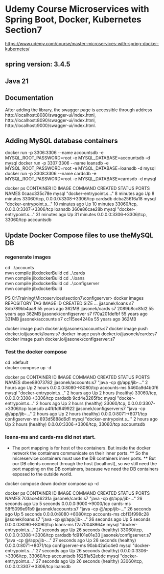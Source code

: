 # Udemy Course Microservices with Spring Boot, Docker, Kubernetes Section7
https://www.udemy.com/course/master-microservices-with-spring-docker-kubernetes/
## spring version: 3.4.5
## Java 21


## Documentation
After adding the library, the swagger page is accessible through address 
http://localhost:8080/swagger-ui/index.html,
http://localhost:8090/swagger-ui/index.html,
http://localhost:9000/swagger-ui/index.html.


## Adding MySQL database containers

docker run -p 3306:3306 --name accountsdb -e MYSQL_ROOT_PASSWORD=root -e MYSQL_DATABASE=accountsdb -d mysql
docker run -p 3307:3306 --name loansdb -e MYSQL_ROOT_PASSWORD=root -e MYSQL_DATABASE=loansdb -d mysql
docker run -p 3308:3306 --name cardsdb -e MYSQL_ROOT_PASSWORD=root -e MYSQL_DATABASE=cardsdb -d mysql

docker ps
CONTAINER ID   IMAGE     COMMAND                  CREATED          STATUS          PORTS                               NAMES
0caac335c78e   mysql     "docker-entrypoint.s…"   8 minutes ago    Up 8 minutes    33060/tcp, 0.0.0.0:3308->3306/tcp   cardsdb
dcba25616a18   mysql     "docker-entrypoint.s…"   10 minutes ago   Up 10 minutes   33060/tcp, 0.0.0.0:3307->3306/tcp   loansdb
360e86cae28b   mysql     "docker-entrypoint.s…"   31 minutes ago   Up 31 minutes   0.0.0.0:3306->3306/tcp, 33060/tcp   accountsdb


## Update Docker Compose files to use theMySQL DB

### regenerate images
cd ..\accounts\
mvn compile jib:dockerBuild
cd ..\cards\
mvn compile jib:dockerBuild
cd ..\loans\
mvn compile jib:dockerBuild
cd ..\configserver\
mvn compile jib:dockerBuild

PS C:\Training\Microservices\section7\configserver> docker images
REPOSITORY                                 TAG               IMAGE ID       CREATED         SIZE
...
jjasonek/loans                             s7                8db789bb4aa8   55 years ago    362MB
jjasonek/cards                             s7                2089b8cc8fd2   55 years ago    362MB
jjasonek/configserver                      s7                f70a201defbf   55 years ago    331MB
jjasonek/accounts                          s7                cc115ee4240a   55 years ago    362MB

docker image push docker.io/jjasonek/accounts:s7
docker image push docker.io/jjasonek/loans:s7
docker image push docker.io/jjasonek/cards:s7
docker image push docker.io/jjasonek/configserver:s7

### Test the docker compose
cd .\default\
docker compose up -d

docker ps
CONTAINER ID   IMAGE                      COMMAND                  CREATED       STATUS                 PORTS                               NAMES
dbee89073782   jjasonek/accounts:s7       "java -cp @/app/jib-…"   2 hours ago   Up 2 hours             0.0.0.0:8080->8080/tcp              accounts-ms
5460a9d4b0f6   mysql                      "docker-entrypoint.s…"   2 hours ago   Up 2 hours (healthy)   33060/tcp, 0.0.0.0:3308->3306/tcp   cardsdb
9cd4e3265fbc   mysql                      "docker-entrypoint.s…"   2 hours ago   Up 2 hours (healthy)   33060/tcp, 0.0.0.0:3307->3306/tcp   loansdb
a4fb1d649922   jjasonek/configserver:s7   "java -cp @/app/jib-…"   2 hours ago   Up 2 hours (healthy)   0.0.0.0:8071->8071/tcp              configserver-ms
893d5888d6d1   mysql                      "docker-entrypoint.s…"   2 hours ago   Up 2 hours (healthy)   0.0.0.0:3306->3306/tcp, 33060/tcp   accountsdb

### loans-ms and cards-ms did not start.

* The port mapping is for host of the containers. But inside the docker network the containers communicate on their inner ports.
    ** So the micreservice containers must use the DB containers inner ports.
    ** But our DB clients connect through the host (localhost), so we still need the port mapping on the DB containers, 
       bacause we need the DB containers exposed to the outside world.

docker compose down
docker compose up -d

docker ps
CONTAINER ID   IMAGE                      COMMAND                  CREATED          STATUS                    PORTS                               NAMES
703ace46231a   jjasonek/cards:s7          "java -cp @/app/jib-…"   26 seconds ago   Up 5 seconds              0.0.0.0:9000->9000/tcp              cards-ms
58f5099e91b9   jjasonek/accounts:s7       "java -cp @/app/jib-…"   26 seconds ago   Up 5 seconds              0.0.0.0:8080->8080/tcp              accounts-ms
cbf13f998c28   jjasonek/loans:s7          "java -cp @/app/jib-…"   26 seconds ago   Up 5 seconds              0.0.0.0:8090->8090/tcp              loans-ms
f2a70048864e   mysql                      "docker-entrypoint.s…"   27 seconds ago   Up 26 seconds (healthy)   33060/tcp, 0.0.0.0:3308->3306/tcp   cardsdb
fd9101e01e33   jjasonek/configserver:s7   "java -cp @/app/jib-…"   27 seconds ago   Up 26 seconds (healthy)   0.0.0.0:8071->8071/tcp              configserver-ms
90ab42a5c4e0   mysql                      "docker-entrypoint.s…"   27 seconds ago   Up 26 seconds (healthy)   0.0.0.0:3306->3306/tcp, 33060/tcp   accountsdb
16281a52ebdc   mysql                      "docker-entrypoint.s…"   27 seconds ago   Up 26 seconds (healthy)   33060/tcp, 0.0.0.0:3307->3306/tcp   loansdb
